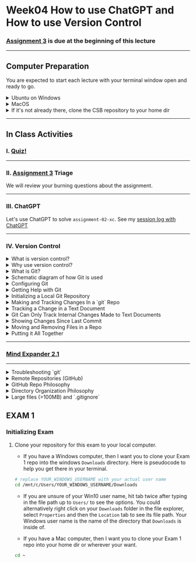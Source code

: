# Week04 How to use ChatGPT  and   How to use Version Control

### [Assignment 3](../assignments/assignment_3.md) is due at the beginning of this lecture

___

## Computer Preparation

You are expected to start each lecture with your terminal window open and ready to go.

<details><summary>Ubuntu on Windows</summary>
<p>

  * If the Windows Terminal or Ubuntu app are not installed, then follow [these instructions](../resources/README.md)

  * Open an Ubuntu window in Windows Terminal.  _We will not use `gitbash` unless you can't get Ubuntu running._ After logging in, You are in your home directory.

  * It's always a good idea to keep your apps in `Ubuntu` up to date. _The first time you do this, it could take a long time to finish. After that, if you do this when you log in, it should go quickly._
    ```bash
    sudo apt update
    sudo apt upgrade
    ```


</p>
</details>

<details><summary>MacOS</summary>
<p>

  * Open a terminal window

  * If you haven't already, install [homebrew](https://brew.sh/).  You will be able to use homebrew to install linux software, such as `tree`, which is used in the slide show.


</p>
</details>


<details><summary>If it's not already there, clone the CSB repository to your home dir</summary>
<p>

We will use the [open source files that accompany the CSB text book](https://github.com/tamucc-comp-bio-2022/CSB) in lectures and assignments.

If the `CSB` directory does not exist in your home directory (check with `ls`), then run the following code to clone the [`CSB` repository](https://github.com/tamucc-comp-bio-2022/CSB) into your home directory:

1. Open a terminal window
	* For Win laptops, use `Windows Terminal` to open Ubunutu.  
	* For Mac laptops, open your `Terminal`.

2. Run the code line by line in the code block below
```bash
# check that you're in home dir, you should be there when you log in
pwd

# if you are not in your home dir, then move there
cd ~

# if pwd does not return `/home/yourusername` then let Dr. Bird know
pwd

# clone the CSB repository to your home dir
git clone git@github.com:tamucc-comp-bio-2022/CSB.git
```

The repository is named CSB, and it contains all of the example files and directories necessary to conduct the exercises in the text book.

</p>
</details>


___

## In Class Activities

### I. [Quiz!](https://forms.office.com/Pages/ResponsePage.aspx?id=8frLNKZngUepylFOslULZlFZdbyVx8RLiPt1GobhHnlUNU1IUUg4Nzc1SU9KQVNRTVc0TU0xMFI1Sy4u)

---

### II. [Assignment 3](../assignments/assignment_3.md) Triage

We will review your burning questions about the assignment.

---

### III. ChatGPT

Let's use ChatGPT to solve `assignment-02-xc`.  See my [session log with ChatGPT](https://chat.openai.com/share/b6a5adb2-bd6b-4fd6-ab49-d585b2d0bb12)

---

### IV. Version Control

<details><summary>What is version control?</summary>



* A tool to record changes to your files and directory structure
  * additions, deletions, changes, etc

---

  </p>
  </details>

<details><summary>Why use version control?</summary>



* Organize project, especially with multiple people
  * e.g., student, advisor, committee members, collaborators
  * efficient
* Recover old versions of work (undo)
* No need for 10 versions of each of your files

---
</p>
</details>

<details><summary>What is Git?</summary>



`git` is a version control tool and [`GitHub`](https://github.com) is a website that uses `git`.  `git` is popular, free, open source, and [`GitHub`](https://github.com) is a paid service that is free for educational use.  Fun fact, the [person who made linux os](https://en.wikipedia.org/wiki/Linus_Torvalds) created `git` to version control his and others work on linux.  Thus, `git` is in the "DNA" of linux.

![alt text](Week04_files/gitlogo.jpg)
![alt text](Week04_files/githublogo.jpg)

---
</p>
</details>

<details><summary>Schematic diagram of how Git is used</summary>

Git is *distributed* and a full copy of the history of changes resides on every instance of the *repository*

![alt text](https://github.com/tamucc-comp-bio/fall_2019/blob/master/lectures/Week04_files/distributedvcs.png)

![alt text](https://miro.medium.com/v2/resize:fit:1386/format:webp/1*pEduJdPky05DeojVGVtPpQ.jpeg)

---
</p>
</details>

<details><summary>Configuring Git</summary>



Viewing your current `git` settings:

```bash
$ git config --list

user.name=Chris Bird
user.email=cbird808@gmail.com
core.repositoryformatversion=0
core.filemode=true
core.bare=false
core.logallrefupdates=true
```

Updating your user.name, email, etc...

```bash
$ git config --global user.name "Chris Bird"
$ git config --global user.email cbird808@gmail.com
$ git config --global color.ui true
```

---
</p>
</details>

<details><summary>Getting Help with Git</summary>

[ChatGPT](https://chatgpt.com/)

[Google Gemini](https://gemini.google.com/)

[duckduckgo search](https://duckduckgo.com/)

```bash
$ git help
$ man git
```

---
</p>
</details>

<details><summary>Initializing a Local Git Repository</summary>



1. Initializing a repository only needs to be done once.  Any directory (dir) can become a `git` repository (repo). `git` cannot version control if you do not make a dir a repo.  Let us make the `~/CSB/git/sandbox/originspecies` directory a `git` repository:

    ```bash
    # TAMUCC COMP BIO ONLY, Run this line
    $ cd ~/CSB/git/sandbox
    # WORKSHOPS ONLY, Run this line
    $ mkdir originspecies
    $ cd originspecies
    $ git init

      Initialized empty git repository in /home/cbird/CSB/git/sandbox/originspecies/.git/
    ```

2. Checking the status of a repo:

    ```bash
    $ git status

    On branch master

    Initial commit

    nothing to commit (create/copy files and use "git add" to track)
    ```

---
</p>
</details>

<details><summary>Making and Tracking Changes In a `git` Repo</summary>



1. Create a file called `origin.txt` in your repo as follows:

    ```bash
    $ echo "An Abstract of an Essay on the Origin of Species and Varieties Through Natural Selection" > origin.txt
    ```

2. View file contents:

    ```bash
    $ cat origin.txt

    An Abstract of an Essay on the Origin of Species and Varieties Through Natural Selection
    ```

    So far, `git` has not tracked anything we did.  We need to tell it to record the changes. `git` will only track the files you tell it to track.

3. Set `origin.txt` for `git` tracking then check the repo status:

    ```bash
    $ git add origin.txt
    $ git status

    On branch master

    No commits yet

    Changes to be committed:
      (use "git rm --cached <file>..." to unstage)

            new file:   origin.txt
    ```

    We have yet to actually save a snapshot of our updates.  You should `git commit` your changes at the end of every session, when you have a working script, or when you can succinctly describe the changes you made.

4. Creating a snapshot of the project:

    ```bash
    $ git commit -m "started the book"

    [master (root-commit) a90fea2] started the book
     1 file changed, 1 insertion(+)
     create mode 100644 origin.txt
    ```

    The `-m` option stands for "message".  The message is there to help you know how this version is different than the previous one should you need to recover an older version in the future.  The message should be short but sufficiently descriptive.

5. Show the repo history:

    ```bash
    $ git log

    commit a90fea2df1a59e635fba3c09a0cc0f1dfe78b2d9   #this number is the fingerprint of the commit
    Author: Chris Bird <cbird808@gmail.com>
    Date:   Fri Sep 27 08:24:34 2019 -0500

        started the book
    ```

---
</p>
</details>

<details><summary>Tracking a Change in a Text Document</summary>



1. Let us change the text in our tracked document

    ```bash
    $ echo "On the Origin of Species, by Means of Natural Selection, or the Preservation of Favoured Races in the Struggle for Life" > origin.txt
    $ git status

    On branch master
    Changes not staged for commit:
      (use "git add <file>..." to update what will be committed)
      (use "git checkout -- <file>..." to discard changes in working directory)

            modified:   origin.txt

    no changes added to commit (use "git add" and/or "git commit -a")
    ```

2. Both add and commit need to be executed to update the repo

    ```bash
    $ git add .
    $ git commit -m "Changed the title as suggested by Murray"

    [master 5b762fe] Changed the title as suggested by Murray
     1 file changed, 1 insertion(+), 1 deletion(-)
    ```

3. View the log history again after the commit

    ```bash
    $ git log

    commit 5b762fec87bd70db9bdd0d54620b8e4728927a36
    Author: Chris Bird <cbird808@gmail.com>
    Date:   Fri Sep 27 08:36:22 2019 -0500

        Changed the title as suggested by Murray

    commit a90fea2df1a59e635fba3c09a0cc0f1dfe78b2d9
    Author: Chris Bird <cbird808@gmail.com>
    Date:   Fri Sep 27 08:24:34 2019 -0500

        started the book
    ```

    Notice that both commits are logged and each has the "fingerprint" id.

That is the majority of the commands you will use in git: `git add`,  `git commit`

---
</p>
</details>

<details><summary>Git Can Only Track Internal Changes Made to Text Documents</summary>



  It is important to note that `git` is made to track human-readable text files.  A human-readable text file will be readable by your text editor. Files that are binary (`docx`, etc) cannot be tracked by `git` in the same way that text files can.

1. Everybody use your text editor (notepad++ or bbedit) and try to open a MS Word doc

---
</p>
</details>

<details><summary>Showing Changes Since Last Commit</summary>



  We will use the `sed` command to find the ends of lines (represented by `$` in regex) and replace them with a period (represented by `\.` in regex).  The `-i` argument tells `sed` to change the input file rather than outputting a text stream.

  Then use the `git` argument `diff` to show all changes *since the last commit*.  


    ```bash
    $ sed -i 's/$/\./' origin.txt
    $ git diff

    # now change it back by removing periods at the ends of lines
    $ sed -i 's/\.$//' origin.txt
    ```

  If you do not see any differences, then you did not change the repo by adding a file or changing the text in `origin.txt`

  Note that the previous version is marked with an `a/` and the newer version is labeled `b`/.  The addition and subtraction of files are marked with `+` and `-`

---
</p>
</details>

<details><summary>Moving and Removing Files in a Repo</summary>

you need to tell `git` when you remove or move version controlled files

    ```bash
    $ git mv origin.txt origins.txt
    $ git rm *.txt

    # note that you can skip git add and go straight to commit after this
    $ git commit -m "deleted text files"
    $ git log
    ```

  ---
</p>
</details>

<details><summary>Putting it All Together</summary>

Let us review what we have learned by making a new project in your sandbox and initializing the repo

  ```bash
  $ cd ~/CSB/git/sandbox
  $ rm originspcies
  $ mkdir newproject
  $ cd newproject
  $ git init
  $ git status
  # make changes to repo, then track changes by:
  $ git add --all
  $ git commit -m "my descriptive message"
  ```

---
</p>
</details>

---

### [Mind Expander 2.1](https://forms.office.com/Pages/ResponsePage.aspx?id=8frLNKZngUepylFOslULZlFZdbyVx8RLiPt1GobhHnlUMVJSRE4zRVpFOElBVTUzMTVVNFZBNkRGVy4u)

---

<details><summary> Troubleshooting `git`</summary>

Git can get confused if you are not dilligent in your pattern of adding and comitting changes and it will be neccessary to troublshoot conflicts.

1. Amending an Incomplete Commit

  Incomplete commits can occur when files are not removed within git, changes are made but not added, etc..  The solution is to rectify these conflicts.

    ```bash
    # make file
    $ touch barnacles.txt

    # mistakenly commit changes without adding
    $ git commit -m "added barnacles.txt"

    On branch master
    Untracked files:
            barnacles.txt

    nothing added to commit but untracked files present

    # fix by adding then committing
    $ git add barnacles.txt
    $ git commit -m "added barnacles.txt"
    ```

2. Unstaging Files

  You may have added files to the snapshot staging area by mistake.  To unstage them:
  (do not type this in, it is an example)

    ```bash
    #do not type this into your terminal
    $ git reset HEAD filetounstage.txt
    ```

---
</p>
</details>

<details><summary>Remote Repositories (GitHub)</summary>

1. Cloning a repository:
  ```bash
  git clone ADD_YOUR_HOMEWORK_REPO_LINK_HERE
  ```

2. Move into your repository, change it, add and commit the changes

3. Push changes from local repository back to central repository on GitHub

    ```bash
    git push
    ```

![alt text](https://github.com/tamucc-comp-bio/fall_2019/blob/master/lectures/Week04_files/git_common_commands.png)

---
</p>
</details>


<details><summary>GitHub Repo Philosophy</summary>

* You should be conducting your work in your repo, not somewhere else.
  * If you are doing some things for the project on the supercomputer (or a remote server) you should clone your repo there and run the scripts in/from it.

* Do not change the same document in your repo in different locations at the same time
	* for example, don't edit the readme on GitHub and on your laptop without syncing the changes between them

* Every time you pull up to a computer to work on your repo, `pull` the latest version:

	```
	cd path/to/your/repo
	git pull
	```

* As you make progress during a single session, `add` and `commit` your changes.

* Every time you walk away from a computer after working on your repo,`push` your changes

* When you don't follow this philosophy, your repo will not sync with github, and you'll see errors
	* To solve, "burn it down" and start over.  Make a new repo, and copy the contents of your old repo to the new one.

  ---
  </p>
  </details>

<details><summary>Directory Organization Philosophy</summary>

* Every directory should have a descriptive name

* Every directory should contain a descriptive `README.md`
	* this file is automatically displayed when navigating directories on GitHub.
	* yes, part of the intention here is to discourage you from making too many dirs.  Ask yourself, is this new dir I'm thinking of worth writing a `README.md` for?  The answer is usually no.

* Fewer directories is more (better)

* No "rabbit holes".  
	* A "rabbit hole" is a dir in a dir in a dir in a dir in a...
	* Try to minimize nested directories

  ---
  </p>
  </details>

<details><summary>Large files (>100MB) and `.gitignore`</summary>

If you are working with large files, GitHub will not accept them and it will cause problems with git. You should add large files to the `.gitignore` file.

The `.gitignore` file in the top level of your repo that is a list of files and dirs (wildcards work too) that should not be tracked by `git`. The file is invisible (all files and dirs that start with a `.` are invisible).  To list invisible files, `ls -a`.

This is an example `.gitignore` that includes files created when working with R and RStudio that should not be tracked:

    ```
    # History files
    .Rhistory
    .Rapp.history

    # Session Data files
    .RData
    .RDataTmp

    # User-specific files
    .Ruserdata

    # Example code in package build process
    *-Ex.R

    # Output files from R CMD build
    /*.tar.gz

    # Output files from R CMD check
    /*.Rcheck/

    # RStudio files
    .Rproj.user/

    # produced vignettes
    vignettes/*.html
    vignettes/*.pdf

    # OAuth2 token, see https://github.com/hadley/httr/releases/tag/v0.3
    .httr-oauth

    # knitr and R markdown default cache directories
    *_cache/
    /cache/

    # Temporary files created by R markdown
    *.utf8.md
    *.knit.md

    # R Environment Variables
    .Renviron

    # pkgdown site
    docs/

    # translation temp files
    po/*~

    # RStudio Connect folder
    rsconnect/
    ```

---
</p>
</details>


## EXAM 1  

### Initializing Exam

1. Clone your repository for this exam to your local computer.

	* If you have a Windows computer, then I want you to clone your Exam 1 repo into the windows `Downloads` directory. Here is pseudocode to help you get there in your terminal.

	```bash
	# replace YOUR_WINDOWS_USERNAME with your actual user name
	cd /mnt/c/Users/YOUR_WINDOWS_USERNAME/Downloads
	```

	* If you are unsure of your Win10 user name, hit tab twice after typing in the file path up to `Users/` to see the options.  You could alternatively right click on your `Downloads` folder in the file explorer, select `Properties` and then the `Location` tab to see its file path.  Your Windows user name is the name of the directory that `Downloads` is inside of.

	* If you have a Mac computer, then I want you to clone your Exam 1 repo into your home dir or wherever your want.

	```bash
	cd ~
	```
